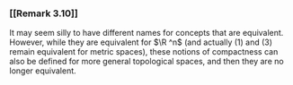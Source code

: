 ### [[Remark 3.10]]

It may seem silly to have different names for concepts that are equivalent. However, while they are equivalent for $\R ^n$ (and actually (1) and (3) remain equivalent for metric spaces), these notions of compactness can also be defined for more general topological spaces, and then they are no longer equivalent.